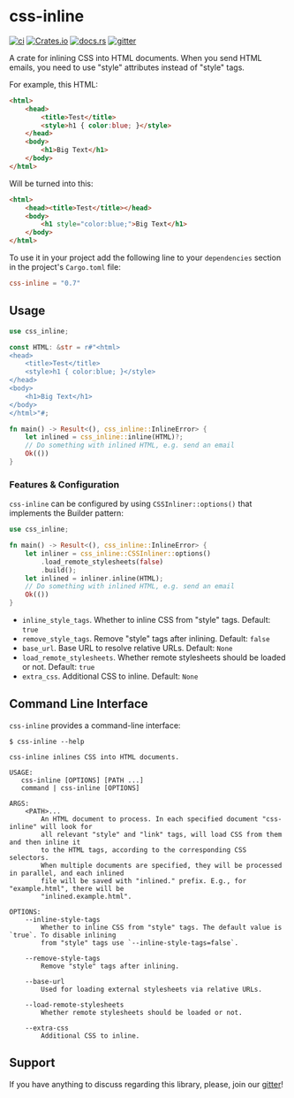 # css-inline

[![ci](https://github.com/Stranger6667/css-inline/workflows/ci/badge.svg)](https://github.com/Stranger6667/css-inline/actions)
[![Crates.io](https://img.shields.io/crates/v/css-inline.svg)](https://crates.io/crates/css-inline)
[![docs.rs](https://docs.rs/css-inline/badge.svg?version=0.7.0)](https://docs.rs/css-inline/0.7.0/css_inline/)
[![gitter](https://img.shields.io/gitter/room/Stranger6667/css-inline.svg)](https://gitter.im/Stranger6667/css-inline)

A crate for inlining CSS into HTML documents. When you send HTML emails, you need to use "style" attributes instead of "style" tags.

For example, this HTML:

```html
<html>
    <head>
        <title>Test</title>
        <style>h1 { color:blue; }</style>
    </head>
    <body>
        <h1>Big Text</h1>
    </body>
</html>
```

Will be turned into this:

```html
<html>
    <head><title>Test</title></head>
    <body>
        <h1 style="color:blue;">Big Text</h1>
    </body>
</html>
```

To use it in your project add the following line to your `dependencies` section in the project's `Cargo.toml` file:

```toml
css-inline = "0.7"
```

## Usage

```rust
use css_inline;

const HTML: &str = r#"<html>
<head>
    <title>Test</title>
    <style>h1 { color:blue; }</style>
</head>
<body>
    <h1>Big Text</h1>
</body>
</html>"#;

fn main() -> Result<(), css_inline::InlineError> {
    let inlined = css_inline::inline(HTML)?;
    // Do something with inlined HTML, e.g. send an email
    Ok(())
}
```

### Features & Configuration

`css-inline` can be configured by using `CSSInliner::options()` that implements the Builder pattern:

```rust
use css_inline;

fn main() -> Result<(), css_inline::InlineError> {
    let inliner = css_inline::CSSInliner::options()
        .load_remote_stylesheets(false)
        .build();
    let inlined = inliner.inline(HTML);
    // Do something with inlined HTML, e.g. send an email
    Ok(())
}
```

- `inline_style_tags`. Whether to inline CSS from "style" tags. Default: `true`
- `remove_style_tags`. Remove "style" tags after inlining. Default: `false`
- `base_url`. Base URL to resolve relative URLs. Default: `None`
- `load_remote_stylesheets`. Whether remote stylesheets should be loaded or not. Default: `true`
- `extra_css`. Additional CSS to inline. Default: `None`

## Command Line Interface

`css-inline` provides a command-line interface:

```
$ css-inline --help

css-inline inlines CSS into HTML documents.

USAGE:
   css-inline [OPTIONS] [PATH ...]
   command | css-inline [OPTIONS]

ARGS:
    <PATH>...
        An HTML document to process. In each specified document "css-inline" will look for
        all relevant "style" and "link" tags, will load CSS from them and then inline it
        to the HTML tags, according to the corresponding CSS selectors.
        When multiple documents are specified, they will be processed in parallel, and each inlined
        file will be saved with "inlined." prefix. E.g., for "example.html", there will be
        "inlined.example.html".

OPTIONS:
    --inline-style-tags
        Whether to inline CSS from "style" tags. The default value is `true`. To disable inlining
        from "style" tags use `--inline-style-tags=false`.

    --remove-style-tags
        Remove "style" tags after inlining.

    --base-url
        Used for loading external stylesheets via relative URLs.

    --load-remote-stylesheets
        Whether remote stylesheets should be loaded or not.

    --extra-css
        Additional CSS to inline.
```

## Support

If you have anything to discuss regarding this library, please, join our [gitter](https://gitter.im/Stranger6667/css-inline)!
